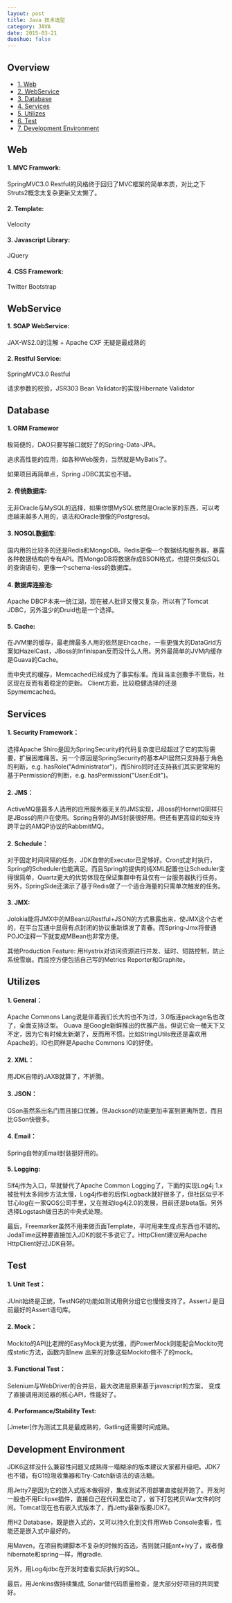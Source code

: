 ```yaml
---
layout: post
title: Java 技术选型
category: JAVA
date: 2015-03-21
duoshuo: false
---
```




## Overview


* [1. Web](#1)
* [2. WebService](#2)
* [3. Database](#3)
* [4. Services](#4)
* [5. Utilizes](#5)
* [6. Test](#6)
* [7. Development Environment](#7)


<h2 id="1">Web</h2>



####   1. MVC Framwork:

SpringMVC3.0 Restful的风格终于回归了MVC框架的简单本质，对比之下Struts2概念太复杂更新又太懒了。

####   2. Template:

Velocity

####  3. Javascript Library:
JQuery

####  4. CSS Framework:
Twitter Bootstrap

<h2 id="2">WebService</h2>


####   1. SOAP WebService:
JAX-WS2.0的注解 + Apache CXF 无疑是最成熟的

####   2. Restful Service:
SpringMVC3.0 Restful

请求参数的校验，JSR303 Bean Validator的实现Hibernate Validator


<h2 id="3">Database</h2>


####   1. ORM Framewor
极简便的，DAO只要写接口就好了的Spring-Data-JPA。

追求高性能的应用，如各种Web服务，当然就是MyBatis了。

如果项目再简单点，Spring JDBC其实也不错。

####   2. 传统数据库:
无非Oracle与MySQL的选择，如果你恨MySQL依然是Oracle家的东西，可以考虑越来越多人用的，语法和Oracle很像的Postgresql。

####   3. NOSQL数据库:
国内用的比较多的还是Redis和MongoDB。Redis更像一个数据结构服务器，暴露各种数据结构的专有API。而MongoDB将数据存成BSON格式，也提供类似SQL的查询语句，更像一个schema-less的数据库。

####   4. 数据库连接池:
Apache DBCP本来一统江湖，现在被人批评又慢又复杂，所以有了Tomcat JDBC，另外温少的Druid也是一个选择。

####   5. Cache:
在JVM里的缓存，最老牌最多人用的依然是Ehcache，一些更强大的DataGrid方案如HazelCast，JBoss的Infinispan反而没什么人用。另外最简单的JVM内缓存是Guava的Cache。

而中央式的缓存，Memcached已经成为了事实标准。而且当主创撒手不管后，社区现在反而有着稳定的更新。 Client方面，比较稳健选择的还是Spymemcached。


<h2 id="4"> Services </h2>

####   1. Security Framework： 
选择Apache Shiro是因为SpringSecurity的代码复杂度已经超过了它的实际需要，扩展困难痛苦。另一个原因是SpringSecurity的基本API居然只支持基于角色的判断，e.g. hasRole("Administrator")，而Shiro同时还支持我们其实更常用的基于Permission的判断，e.g. hasPermission("User:Edit")。

####   2. JMS： 
ActiveMQ是最多人选用的应用服务器无关的JMS实现，JBoss的HornetQ同样只是JBoss的用户在使用。Spring自带的JMS封装很好用。但还有更高级的如支持跨平台的AMQP协议的RabbmitMQ。

####   2. Schedule： 
对于固定时间间隔的任务，JDK自带的Executor已足够好。Cron式定时执行，Spring的Scheduler也能满足。而且Spring的提供的纯XML配置也让Scheduler变得很简单，Quartz更大的优势体现在保证集群中有且仅有一台服务器执行任务。另外，SpringSide还演示了基于Redis做了一个适合海量的只需单次触发的任务。

####   3. JMX: 
Jolokia能将JMX中的MBean以Restful+JSON的方式暴露出来，使JMX这个古老的，在平台互通中显得有点封闭的协议重新焕发了青春。而Spring-Jmx将普通POJO注释一下就变成MBean也非常方便。

其他Production Feature: 用Hystrix对访问资源进行并发、延时、短路控制，防止系统雪崩。而监控方便包括自己写的Metrics Reporter和Graphite。


<h2 id="5"> Utilizes </h2>


####   1. General： 
Apache Commons Lang说是伴着我们长大的也不为过，3.0版连package名也改了，全面支持泛型。 Guava 是Google新鲜推出的优雅产品。但说它会一桶天下又不定，因为它有时候太新潮了，反而用不惯。比如StringUtils我还是喜欢用Apache的，IO也同样是Apache Commons IO的好使。

####   2. XML： 
用JDK自带的JAXB就算了，不折腾。

####   3. JSON： 
GSon虽然系出名门而且接口优雅，但Jackson的功能更加丰富到匪夷所思，而且比GSon快很多。

####   4. Email： 
Spring自带的Email封装挺好用的。

####   5. Logging: 
Slf4j作为入口，早就替代了Apache Common Logging了，下面的实现Log4j 1.x 被批判太多同步方法太慢，Log4j作者的后作Logback就好很多了，但社区似乎不甘心log在一家QOS公司手里，又在推动log4j2.0的发展，目前还是beta版。另外选择Logstash做日志的中央式处理。

最后，Freemarker虽然不用来做页面Template，平时用来生成点东西也不错的。 JodaTime这种要直接加入JDK的就不多说它了。HttpClient建议用Apache HttpClient好过JDK自带。

<h2 id="6"> Test</h2>

####   1. Unit Test： 
JUnit始终是正统，TestNG的功能如测试用例分组它也慢慢支持了。AssertJ 是目前最好的Assert语句库。

####   2. Mock： 

Mockito的API比老牌的EasyMock更为优雅，而PowerMock则能配合Mockito完成static方法，函数内部new 出来的对象这些Mockito做不了的mock。

####   3. Functional Test：
Selenium与WebDriver的合并后，最大改进是原来基于javascript的方案， 变成了直接调用浏览器的核心API，性能好了。

####   4. Performance/Stability Test: 
[Jmeter]作为测试工具是最成熟的，Gatling还需要时间成熟。

<h2 id="7">Development Environment</h2>



JDK6这样没什么兼容性问题又成熟得一塌糊涂的版本建议大家都升级吧。JDK7也不错，有G1垃圾收集器和Try-Catch新语法的语法糖。

用Jetty7是因为它的嵌入式版本做得好，集成测试不用部署直接就开跑了。开发时一般也不用Eclipse插件，直接自己在代码里启动了，省下打包拷贝War文件的时间。Tomcat现在也有嵌入式版本了，而Jetty最新版要JDK7。

用H2 Database，既是嵌入式的，又可以持久化到文件用Web Console查看，性能还是嵌入式中最好的。

用Maven，在项目构建脚本不复杂的时候的首选，否则就只能ant+ivy了，或者像hibernate和spring一样，用gradle.

另外，用Log4jdbc在开发时查看实际执行的SQL。

最后，用Jenkins做持续集成, Sonar做代码质量检查，是大部分好项目的共同爱好。